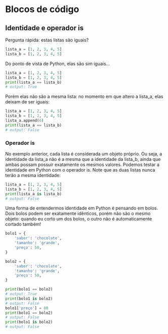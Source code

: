 # Blocos de código


## Identidade e operador is

Pergunta rápida: estas listas são iguais?
````python
lista_a = [1, 2, 3, 4, 5]
lista_b = [1, 2, 3, 4, 5]
````

Do ponto de vista de Python, elas são sim iguais…
````python
lista_a = [1, 2, 3, 4, 5]
lista_b = [1, 2, 3, 4, 5]
print(lista_a == lista_b)
# output: True
````

Porém elas não são a mesma lista: no momento em que altero a lista_a, elas deixam de ser
iguais:

````python
lista_a = [1, 2, 3, 4, 5]
lista_b = [1, 2, 3, 4, 5]
lista_a.append(6)
print(lista_a == lista_b)
# output: False
````


### Operador is

No exemplo anterior, cada lista é considerada um objeto próprio. Ou seja, a identidade da lista_a
não é a mesma que a identidade da lista_b, ainda que ambas possam possuir exatamente os
mesmos valores.
Podemos testar a identidade em Python com o operador is. Note que as duas listas nunca terão a
mesma identidade:
````python
lista_a = [1, 2, 3, 4, 5]
lista_b = [1, 2, 3, 4, 5]
print(lista_a is lista_b)
# output: False
````

Uma forma de entendermos identidade em Python é pensando em bolos. Dois bolos podem ser
exatamente idênticos, porém não são o mesmo objeto: quando eu corto um dos bolos, o outro não é
automaticamente cortado também!

````python
bolo1 = {
    'sabor': 'chocolate',
    'tamanho': 'grande',
    'preço': 50,
}

bolo2 = {
    'sabor': 'chocolate',
    'tamanho': 'grande',
    'preço': 50,
}

print(bolo1 == bolo2)
# output: True
print(bolo1 is bolo2)
# output: False
bolo1['preço'] = 80
print(bolo1 == bolo2)
# output: False
print(bolo1 is bolo2)
# output: False


````